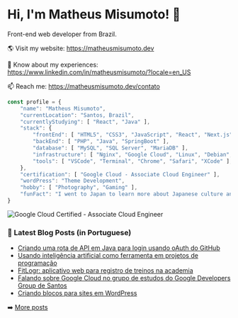 # Hi, I'm Matheus Misumoto! 👋

Front-end web developer from Brazil.

🌎 Visit my website: https://matheusmisumoto.dev

📄 Know about my experiences: https://www.linkedin.com/in/matheusmisumoto/?locale=en_US

📫 Reach me: https://matheusmisumoto.dev/contato

```javascript
const profile = {
	"name": "Matheus Misumoto",
	"currentLocation": "Santos, Brazil",
	"currentlyStudying": [ "React", "Java" ],
	"stack": { 
		"frontEnd": [ "HTML5", "CSS3", "JavaScript", "React", "Next.js", "Angular", "SEO" ],
		"backEnd": [ "PHP", "Java", "SpringBoot" ],
		"database": [ "MySQL", "SQL Server", "MariaDB" ],
		"infrastructure": [ "Nginx", "Google Cloud", "Linux", "Debian", "CyberSecurity" ],
		"tools": [ "VSCode", "Terminal", "Chrome", "Safari", "XCode" ],
	},
	"certification": [ "Google Cloud - Associate Cloud Engineer" ],
	"wordPress": "Theme Development",
	"hobby": [ "Photography", "Gaming" ],
	"funFact": "I went to Japan to learn more about Japanese culture and diplomacy"
}
```

![Google Cloud Certified - Associate Cloud Engineer](https://images.credential.net/badge/tiny/d8myr1yt_1688446886310_badge.png)

### 📕 Latest Blog Posts (in Portuguese)
<!-- BLOG-POST-LIST:START -->
- [Criando uma rota de API em Java para login usando oAuth do GitHub](https://matheusmisumoto.dev/tecnologia/desenvolvimento-web/oauth-login-with-github-java-api.html)
- [Usando inteligência artificial como ferramenta em projetos de programação](https://matheusmisumoto.dev/reflexoes/inteligencia-artificial-programacao.html)
- [FitLogr: aplicativo web para registro de treinos na academia](https://matheusmisumoto.dev/portfolio/fitlogr-workout-tracking-web-app.html)
- [Falando sobre Google Cloud no grupo de estudos do Google Developers Group de Santos](https://matheusmisumoto.dev/tecnologia/desenvolvimento-web/talk-google-developers-group-santos.html)
- [Criando blocos para sites em WordPress](https://matheusmisumoto.dev/portfolio/criando-blocos-wordpress.html)
<!-- BLOG-POST-LIST:END -->

➡️ [More posts](https://matheusmisumoto.dev/blog)
